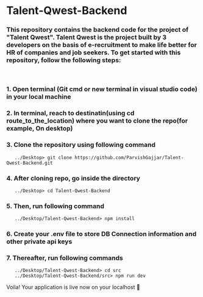 # Talent-Qwest-Backend

### This repository contains the backend code for the project of "Talent Qwest". Talent Qwest is the project built by 3 developers on the basis of e-recruitment to make life better for HR of companies and job seekers. To get started with this repository, follow the following steps:
<br>

### 1. Open terminal (Git cmd or new terminal in visual studio code) in your local machine
### 2. In terminal, reach to destinatin(using cd route_to_the_location) where you want to clone the repo(for example, On desktop)
### 3. Clone the repository using following command
       ../Desktop> git clone https://github.com/ParvishGajjar/Talent-Qwest-Backend.git
### 4. After cloning repo, go inside the directory
       ../Desktop> cd Talent-Qwest-Backend
### 5. Then, run following command
       ../Desktop/Talent-Qwest-Backend> npm install
### 6. Create your .env file to store DB Connection information and other private api keys
### 7. Thereafter, run following commands
       ../Desktop/Talent-Qwest-Backend> cd src
       ../Desktop/Talent-Qwest-Backend/src> npm run dev
       
Voila! Your application is live now on your localhost :tada:

